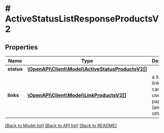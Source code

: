 # # ActiveStatusListResponseProductsV2

## Properties

Name | Type | Description | Notes
------------ | ------------- | ------------- | -------------
**status** | [**\OpenAPI\Client\Model\ActiveStatusProductsV2[]**](ActiveStatusProductsV2.md) |  | [optional]
**links** | [**\OpenAPI\Client\Model\LinkProductsV2[]**](LinkProductsV2.md) | a list of links that can be used for pagination (among others). | [optional]

[[Back to Model list]](../../README.md#models) [[Back to API list]](../../README.md#endpoints) [[Back to README]](../../README.md)
